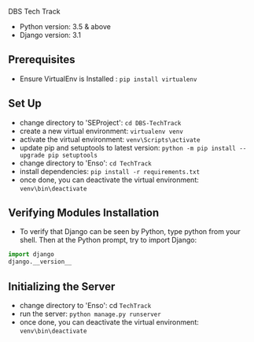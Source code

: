 DBS Tech Track

- Python version: 3.5 & above
- Django version: 3.1

## Prerequisites
- Ensure VirtualEnv is Installed : `pip install virtualenv`

## Set Up
- change directory to 'SEProject': `cd DBS-TechTrack`
- create a new virtual environment: `virtualenv venv`
- activate the virtual environment: `venv\Scripts\activate`
- update pip and setuptools to latest version: `python -m pip install --upgrade pip setuptools`
- change directory to 'Enso': `cd TechTrack`
- install dependencies: `pip install -r requirements.txt`
- once done, you can deactivate the virtual environment: `venv\bin\deactivate`

## Verifying Modules Installation
- To verify that Django can be seen by Python, type python from your shell. Then at the Python prompt, try to import Django:
```python
import django
django.__version__
```

## Initializing the Server
- change directory to 'Enso': cd `TechTrack`
- run the server: `python manage.py runserver`
- once done, you can deactivate the virtual environment: `venv\bin\deactivate`
